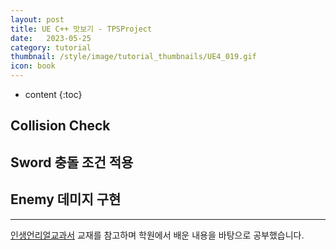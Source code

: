 ```yaml
---
layout: post
title: UE C++ 맛보기 - TPSProject
date:   2023-05-25
category: tutorial
thumbnail: /style/image/tutorial_thumbnails/UE4_019.gif
icon: book
---
```


* content
{:toc}

## Collision Check

## Sword 충돌 조건 적용

## Enemy 데미지 구현

  
***
[인생언리얼교과서](https://product.kyobobook.co.kr/detail/S000061425411) 교재를 참고하며 학원에서 배운 내용을 바탕으로 공부했습니다.  
  